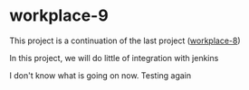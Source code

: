 # workplace-9

This project is a continuation of the last project ([workplace-8](https://github.com/olaniyi2oguns/Workplace-8.git))


In this project, we will do little of integration with jenkins

I don't know what is going on now. Testing again